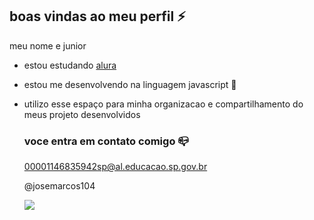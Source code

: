 ## boas vindas ao meu perfil ⚡

meu nome e junior

- estou estudando [alura](https://www.alura.com.br)
- estou me desenvolvendo na linguagem javascript 🤖
- utilizo esse espaço para minha organizacao e compartilhamento do meus projeto desenvolvidos

  ### voce entra em contato comigo 📪

  00001146835942sp@al.educacao.sp.gov.br
  
  @josemarcos104

  ![]( https://media1.tenor.com/m/4e3Gh3RIy3sAAAAC/surprised-ryan-reynolds.gif)
  
